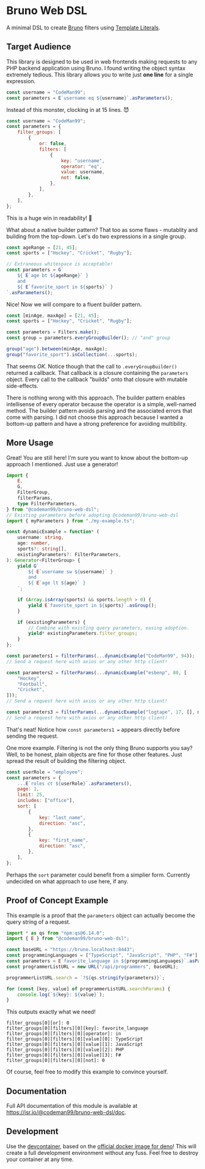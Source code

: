 # Bruno Web DSL

A minimal DSL to create [Bruno][] filters using [Template Literals][].

## Target Audience

This library is designed to be used in web frontends making requests to any
PHP backend application using Bruno. I found writing the object syntax
extremely tedious. This library allows you to write just **one line** for a
single expression.

```javascript
const username = "CodeMan99";
const parameters = E`username eq ${username}`.asParameters();
```

Instead of this monster, clocking in at 15 lines. :smiling_imp:

```javascript
const username = "CodeMan99";
const parameters = {
    filter_groups: [
        {
            or: false,
            filters: [
                {
                    key: "username",
                    operator: "eq",
                    value: username,
                    not: false,
                },
            ],
        },
    ],
};
```

This is a huge win in readability! :tada:

What about a native builder pattern? That too as some flaws - mutablity and
building from the top-down. Let's do two expressions in a single group.

```javascript
const ageRange = [21, 45];
const sports = ["Hockey", "Cricket", "Rugby"];

// Extraneous whitespace is acceptable!
const parameters = G`
    ${ E`age bt ${ageRange}` }
    and
    ${ E`favorite_sport in ${sports}` }
`.asParameters();
```

Nice! Now we will compare to a fluent builder pattern.

```javascript
const [minAge, maxAge] = [21, 45];
const sports = ["Hockey", "Cricket", "Rugby"];

const parameters = Filters.make();
const group = parameters.everyGroupBuilder(); // "and" group

group("age").between(minAge, maxAge);
group("favorite_sport").inCollection(...sports);
```

That seems _OK_. Notice though that the call to `.everyGroupBuilder()` returned
a callback. That callback is a closure containing the `parameters` object.
Every call to the callback "builds" onto that closure with mutable side-effects.

There is nothing wrong with this approach. The builder pattern enables
intellisense of every operator because the operator is a simple,
well-named method. The builder pattern avoids parsing and the associated
errors that come with parsing. I did not choose this approach because I wanted
a bottom-up pattern and have a strong preference for avoiding multibility.

## More Usage

Great! You are still here! I'm sure you want to know about the bottom-up
approach I mentioned. Just use a generator!

```typescript
import {
    E,
    G,
    FilterGroup,
    filterParams,
    type FilterParameters,
} from "@codeman99/bruno-web-dsl";
// Existing parameters before adopting @codeman99/bruno-web-dsl
import { myParameters } from "./my-example.ts";

const dynamicExample = function* (
    username: string,
    age: number,
    sports?: string[],
    existingParameters?: FilterParameters,
): Generator<FilterGroup> {
    yield G`
        ${ E`username sw ${username}` }
        and
        ${ E`age lt ${age}` }
    `;

    if (Array.isArray(sports) && sports.length > 0) {
        yield E`favorite_sport in ${sports}`.asGroup();
    }

    if (existingParameters) {
        // Combine with existing query parameters, easing adoption.
        yield* existingParameters.filter_groups;
    }
};

const parameters1 = filterParams(...dynamicExample("CodeMan99", 94));
// Send a request here with axios or any other http client!

const parameters2 = filterParams(...dynamicExample("esbenp", 80, [
    "Hockey",
    "Football",
    "Cricket",
]));
// Send a request here with axios or any other http client!

const parameters3 = filterParams(...dynamicExample("logtape", 17, [], myParameters));
// Send a request here with axios or any other http client!
```

That's neat! Notice how `const parameters1 =` appears directly before sending
the request.

One more example. Filtering is not the only thing Bruno supports you say? Well,
to be honest, plain objects are fine for those other features. Just spread the
result of building the filtering object.

```javascript
const userRole = "employee";
const parameters = {
    ...E`roles ct ${userRole}`.asParameters(),
    page: 1,
    limit: 25,
    includes: ["office"],
    sort: [
        {
            key: "last_name",
            direction: "asc",
        },
        {
            key: "first_name",
            direction: "asc",
        },
    ],
};
```

Perhaps the `sort` parameter could benefit from a simplier form. Currently
undecided on what approach to use here, if any.

## Proof of Concept Example

This example is a proof that the `parameters` object can actually become the
query string of a request.

```typescript
import * as qs from "npm:qs@6.14.0";
import { E } from "@codeman99/bruno-web-dsl";

const baseURL = "https://bruno.localhost:8443";
const programmingLanguages = ["TypeScript", "JavaScript", "PHP", "F#"];
const parameters = E`favorite_language in ${programmingLanguages}`.asParameters();
const programmerListURL = new URL("/api/programmers", baseURL);

programmerListURL.search = `?${qs.stringify(parameters)}`;

for (const [key, value] of programmerListURL.searchParams) {
    console.log(`${key}: ${value}`);
}
```

This outputs exactly what we need!

```
filter_groups[0][or]: 0
filter_groups[0][filters][0][key]: favorite_language
filter_groups[0][filters][0][operator]: in
filter_groups[0][filters][0][value][0]: TypeScript
filter_groups[0][filters][0][value][1]: JavaScript
filter_groups[0][filters][0][value][2]: PHP
filter_groups[0][filters][0][value][3]: F#
filter_groups[0][filters][0][not]: 0
```

Of course, feel free to modify this example to convince yourself.

## Documentation

Full API documentation of this module is available
at https://jsr.io/@codeman99/bruno-web-dsl/doc.

## Development

Use the [devcontainer][], based on the [official docker image for deno][]! This
will create a full development environment without any fuss. Feel free to
destroy your container at any time.


[Bruno]: https://github.com/esbenp/bruno#filtering
[Template Literals]: https://developer.mozilla.org/en-US/docs/Web/JavaScript/Reference/Template_literals
[devcontainer]: https://code.visualstudio.com/docs/devcontainers/containers
[official docker image for deno]: https://hub.docker.com/r/denoland/deno
